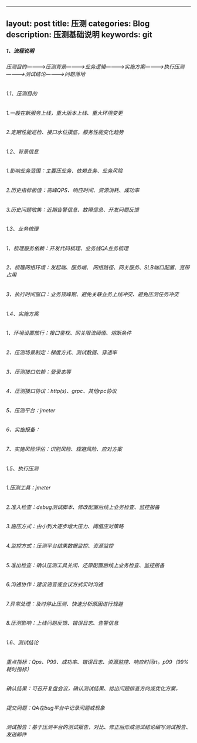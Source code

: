 ---
layout: post
title: 压测
categories: Blog
description: 压测基础说明
keywords: git
-------------

##### 1、流程说明
######  压测目的————>压测背景————>业务逻辑————>实施方案————>执行压测————>测试结论————>问题落地
######  1.1、压测目的
######  1.一般在新服务上线，重大版本上线、重大环境变更
######  2.定期性能巡检、接口水位摸底，服务性能变化趋势
######  1.2、背景信息
######  1.影响业务范围：主要压业务、依赖业务、业务风险
######  2.历史指标极值：高峰QPS、响应时间、资源消耗、成功率
######  3.历史问题收集：近期告警信息、故障信息、开发问题反馈
######  1.3、业务梳理
######  1、梳理服务依赖：开发代码梳理、业务线QA业务梳理
######  2、梳理网络环境：发起端、服务端、 网络路径、网关服务、SLB端口配置、宽带占用
######  3、执行时间窗口：业务顶峰期、避免关联业务上线冲突、避免压测任务冲突
######  1.4、实施方案
######  1、环境设置放行：接口鉴权、网关限流阈值、熔断条件
######  2、压测场景制定：梯度方式、测试数据、穿透率
######  3、压测接口依赖：登录态等
######  4、压测接口协议：http(s)、grpc、其他rpc协议
######  5、压测平台：jmeter
######  6、实施报备：
######  7、实施风险评估：识别风险、规避风险、应对方案
######  1.5、执行压测
###### 1.压测工具：jmeter
###### 2.准入检查：debug测试脚本、修改配置后线上业务检查、监控报备
###### 3.施压方式：由小到大逐步增大压力、阈值应对策略
###### 4.监控方式：压测平台结果数据监控、资源监控
###### 5.准出检查：确认压测工具关闭、还原配置后线上业务检查、监控报备
###### 6.沟通协作：建议语音或会议方式实时沟通
###### 7.异常处理：及时停止压测、快速分析原因进行规避
###### 8.压测影响：上线问题反馈、错误日志、告警信息
######  1.6、测试结论
###### 重点指标：Qps、P99、成功率、错误日志、资源监控、响应时间rt。p99（99%耗时指标）
###### 确认结果：可召开复盘会议，确认测试结果、给出问题排查方向或优化方案，
###### 提交问题：QA在bug平台中记录问题或现象
###### 测试报告：基于压测平台的测试报告，对比、修正后形成测试结论编写测试报告、发送邮件